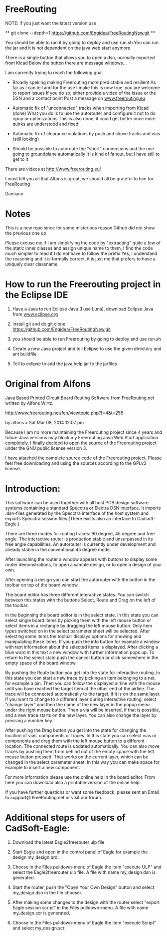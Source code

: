 FreeRouting
===========

NOTE: if you just want the latest version use

**
git clone --depth=1 https://github.com/Engidea/FreeRoutingNew.git
**

You should be able to run it by going to deploy and use run.sh
You can run the jar and it is not dependent on the java web start anymore

There is a single button that allows you to open a dsn, normally exported from Kicad
Below the button there are message windows...

I am currently trying to reach the following goal

- Broadly speking making Freerouting more predictable and resilient
  As far as I can tell and for the use I make this is now true, you are welcome to report issues
  If you do so, either provide a video of the issue or the DSN and a contact point
  Post a message on www.freerouting.eu

- Automatic fix of "unconnected" tracks when importing from Kicad (done)
  What you do is to use the autorouter and configure it not to do ripup or optimizations
  This is also done, it could get better once more quirks are understood and fixed

- Automatic fix of clearance violations by push and shove tracks and vias (still looking)
  
- Should be possible to autoroute the "short" connections and the one going to groundplane automatically
  It is kind of fanout, but I have still to get to it

There are videos at http://www.freerouting.eu/

I must tell you all that Alfons is great, we should all be grateful to him for FreeRouting


Damiano

Notes
=============

This is a new repo since for some misterious reason Github did not show the previous one up

Please excuse me if I am simplifying the code by "extracting" quite a few of the static inner classes and assign unique
name to them, I find the code much simpler to read if I do not have to follow the prefix
Yes, I understand the reasoning and it is formally correct, it is just me that prefers to have a uniquely clear classname

How to run the Freerouting project in the Eclipse IDE
==================================================================================



1) Have a Java to run Eclipse Java (I use Luna), download Eclipse Java from www.eclipse.org

2) install git and do
   git clone https://github.com/Engidea/FreeRoutingNew.git

3) you should be able to run Freerouting by going to deploy and use run.sh

4) Create a new Java project and tell Eclipse to use the given directory and ant buildfile

5) Tell to eclipse to add the java help jar to the jarfiles 


Original from Alfons
===========

Java Based Printed Circuit Board Routing Software from FreeRouting.net written by Alfons Wirtz.

http://www.freerouting.net/fen/viewtopic.php?f=4&t=255

by alfons » Sat Mar 08, 2014 12:07 pm

Because I am no more maintaining the Freerouting project since 4 years and future Java versions may block my Freerouting Java Web Start application completely, I finally decided to open the source of the Freerouting project under the GNU public license version 3.

I have attached the complete source code of the Freerouting project. Please feel free downloading and using the sources according to the GPLv3 license.
 

Introduction:
=============

This software can be used together with all host PCB design software systems containing a standard Specctra or Electra DSN interface. It imports .dsn-files generated by the Specctra interface of the host system and exports Specctra session files.(There exists also an interface to Cadsoft-Eagle.)

There are three modes for routing traces: 90 degree, 45 degree and free angle. 
The interactive router is production stable and unsurpassed in its free angle capabilities. 
An autorouter is currently under development and already stable in the conventional 45 degree mode.

After launching the router a window appears with buttons to display some router demonstrations, to open a sample design, or to open a design of your own.

After opening a design you can start the autorouter with the button in the toolbar on top of the board window.

The board editor has three different interactive states. You can switch between this states with the buttons Select, Route and Drag on the left of the toolbar.

In the beginning the board editor is in the select state. In this state you can select single board items by picking them with the left mouse button or select items in a rectangle by dragging the left mouse button. Only item types switched on in the select parameter sheet will be selected. After selecting some items the toolbar displays options for showing and manipulating these items. If you push the info button for example a window with text information about the selected items is displayed. After clicking a blue word in this text a new window with further information pops up. To return to the select state push the cancel button or click somewhere in the empty space of the board window.

By pushing the Route button you get into the state for interactive routing. In this state you can start a new trace by picking an item belonging to a net, for example a pin. Then you can follow the displayed airline with the mouse until you have reached the target item at the other end of the airline. The trace will be connected automatically to the target, if it is on the same layer. If you want to change to a different layer during interactive routing, select "change layer" and then the name of the new layer in the popup menu under the right mouse button. Then a via will be inserted, if that is possible, and a new trace starts on the new layer. You can also change the layer by pressing a number key.

After pushing the Drag button you get into the state for changing the location of vias, components or traces. In this state you can select vias or components and drag them with the left mouse button to a different location. The connected route is updated automatically. You can also move traces by pushing them from behind out of the empty space with the left mouse button pressed. That works on the current layer, which can be changed in the select parameter sheet. In this way you can make space for example to insert a new component.

For more information please use the online help in the board editor. From here you can download also a printable version of the online help.

If you have further questions or want some feedback, please sent an Email to support@ FreeRouting.net or visit our forum.

Additional steps for users of CadSoft-Eagle:
============================================

1) Download the latest Eagle2freerouter ulp file

2) Start Eagle and open in the control panel of Eagle for example the design my_design.brd.

3) Choose in the Files pulldown-menu of Eagle the item "execute ULP" and select the Eagle2freerouter ulp file. A file with name my_design.dsn is generated.

4) Start the router, push the "Open Your Own Design" button and select my_design.dsn in the file chooser.

5) After making some changes to the design with the router select "export Eagle session script" in the Files pulldown-menu. A file with name my_design.scr is generated.

6) Choose in the Files pulldown-menu of Eagle the item "execute Script" and select my_design.scr.



